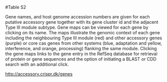 #Table S2

Gene names, and host genome accession numbers are given for each putative accessory gene 
together with its gene cluster id and the adjacent Type III module subtype. Gene maps can be 
viewed for each gene by clicking on its name. The maps illustrate the genomic context of each 
gene including the neighbouring Type III module (red) and other accessory genes (purple) 
or core cas genes from other systems (blue, adaptation and yellow, interference, and orange, processing) 
flanking the same module. Clicking the gene maps links to the gene entry in the RefSeq database for retrieval
of protein or gene sequences and the option of initiating a BLAST or CDD search with an additional click.

http://accessory.crispr.dk/genes
